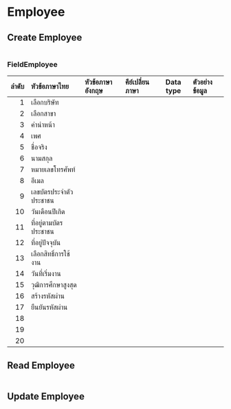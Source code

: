 # Employee

## Create Employee

```JSON
```

### FieldEmployee

|  ลำดับ | หัวข้อภาษาไทย         | หัวข้อภาษาอังกฤษ | คีย์เปลี่ยนภาษา | Data type | ตัวอย่างข้อมูล |
| ---: | :------------------ | :------------ | :---------- | :-------: | :--------- |
|    1 | เลือกบริษัท            |               |             |           |            |
|    2 | เลือกสาขา            |               |             |           |            |
|    3 | คำนำหน้า               |               |             |           |            |
|    4 | เพศ                 |               |             |           |            |
|    5 | ชื่อจริง               |               |             |           |            |
|    6 | นามสกุล              |               |             |           |            |
|    7 | หมายเลขโทรศัพท์       |               |             |           |            |
|    8 | อีเมล                |               |             |           |            |
|    9 | เลขบัตรประจำตัวประชาชน |               |             |           |            |
|   10 | วันเดือนปีเกิด          |               |             |           |            |
|   11 | ที่อยู่ตามบัตรประชาชน    |               |             |           |            |
|   12 | ที่อยู่ปัจจุบัน            |               |             |           |            |
|   13 | เลือกสิทธิ์การใช้งาน     |               |             |           |            |
|   14 | วันที่เริ่มงาน           |               |             |           |            |
|   15 | วุฒิการศึกษาสูงสุด       |               |             |           |            |
|   16 | สร้างรหัสผ่าน          |               |             |           |            |
|   17 | ยืนยันรหัสผ่าน          |               |             |           |            |
|   18 |                     |               |             |           |            |
|   19 |                     |               |             |           |            |
|   20 |                     |               |             |           |            |

## Read Employee

```JSON
```

## Update Employee

```JSON
```
